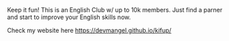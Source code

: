Keep it fun! This is an English Club w/ up to 10k members. Just find a parner and start to improve your English skills now.

Check my website here https://devmangel.github.io/kifup/
